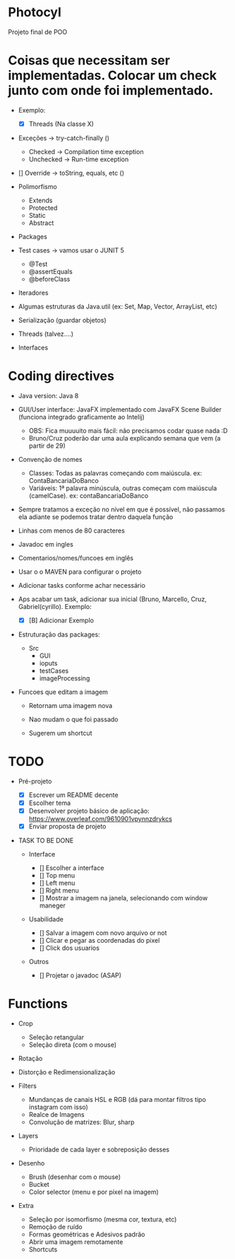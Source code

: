 # Photocyl
Projeto final de POO

# Coisas que necessitam ser implementadas. Colocar um check junto com onde foi implementado.
- Exemplo: 
    - [X] Threads (Na classe X)
- Exceções -> try-catch-finally ()
  - Checked -> Compilation time exception
  - Unchecked -> Run-time exception
- [] Override -> toString, equals, etc ()
- Polimorfismo
  - Extends
  - Protected
  - Static
  - Abstract
  
 - Packages
 - Test cases -> vamos usar o JUNIT 5
   - @Test
   - @assertEquals
   - @beforeClass
  - Iteradores
  - Algumas estruturas da Java.util (ex: Set, Map, Vector, ArrayList, etc)
  - Serialização (guardar objetos)
  - Threads (talvez....)
  - Interfaces


# Coding directives
  - Java version: Java 8
  
  - GUI/User interface: JavaFX implementado com JavaFX Scene Builder (funciona integrado graficamente ao Intelij)
    - OBS: Fica muuuuito mais fácil: não precisamos codar quase nada :D
    - Bruno/Cruz poderão dar uma aula explicando semana que vem (a partir de 29)
    
 - Convenção de nomes
   - Classes: Todas as palavras começando com maiúscula. ex: ContaBancariaDoBanco
   - Variáveis: 1ª palavra minúscula, outras começam com maiúscula (camelCase). ex: contaBancariaDoBanco
   
 - Sempre tratamos a exceção no nível em que é possível, não passamos ela adiante se podemos tratar dentro daquela função
 
 - Linhas com menos de 80 caracteres
 
 - Javadoc em ingles
 
 - Comentarios/nomes/funcoes em inglês
 
 - Usar o o MAVEN para configurar o projeto
 
 - Adicionar tasks conforme achar necessário
 
 - Aps acabar um task, adicionar sua inicial (Bruno, Marcello, Cruz, Gabriel(cyrillo). Exemplo:
   - [X] [B] Adicionar Exemplo
   
 - Estruturação das packages:
    - Src
      - GUI
      - ioputs
      - testCases
      - imageProcessing
 

 - Funcoes que editam a imagem
 
    - Retornam uma imagem nova
    
    - Nao mudam o que foi passado
    
    - Sugerem um shortcut

# TODO
  - Pré-projeto
     - [X] Escrever um README decente
     - [X] Escolher tema
     - [X] Desenvolver projeto básico de aplicação: https://www.overleaf.com/9610901vpynnzdrykcs
     - [X] Enviar proposta de projeto

  - TASK TO BE DONE

    - Interface
         - [] Escolher a interface
         - [] Top menu
         - [] Left menu
         - [] Right menu
         - [] Mostrar a imagem na janela, selecionando com window maneger

    - Usabilidade
         - [] Salvar a imagem com novo arquivo or not
         - [] Clicar e pegar as coordenadas do pixel
         - [] Click dos usuarios
    - Outros
         - [] Projetar o javadoc (ASAP)

# Functions
  - Crop
    - Seleção retangular
    - Seleção direta (com o mouse)
    
  - Rotação
  
  - Distorção e Redimensionalização 
  
  - Filters
    - Mundanças de canais HSL e RGB (dá para montar filtros tipo instagram com isso)
    - Realce de Imagens 
    - Convolução de matrizes: Blur, sharp
    
  - Layers
    - Prioridade de cada layer e sobreposição desses
  
  - Desenho
    - Brush (desenhar com o mouse)
    - Bucket
    - Color selector (menu e por pixel na imagem)
 
  - Extra
    - Seleção por isomorfismo (mesma cor, textura, etc)
    - Remoção de ruído
    - Formas geométricas e Adesivos padrão
    - Abrir uma imagem remotamente
    - Shortcuts
    
